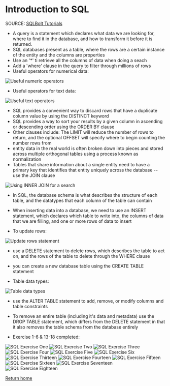 # Introduction to SQL

SOURCE: [SQLBolt Tutorials](https://sqlbolt.com/)

- A query is a statement which declares what data we are looking for, where to find it in the database, and how to transform it before it is returned.
- SQL databases present as a table, where the rows are a certain instance of the entity and the columns are properties
- Use an '*' ti retrieve all the columns of data when doing a seach
- Add a 'where' clause in the query to filter through millions of rows
- Useful operators for numerical data:

![Useful numeric operators](/reading-notes/img/sql-search-keywords.png)

- Useful operators for text data:

![Useful text operators](/reading-notes/img/sql-text-operators.png)

- SQL provides a convenient way to discard rows that have a duplicate column value by using the DISTINCT keyword
- SQL provides a way to sort your results by a given column in ascending or descending order using the ORDER BY clause
- Other clauses include: The LIMIT will reduce the number of rows to return, and the optional OFFSET will specify where to begin counting the number rows from
- entity data in the real world is often broken down into pieces and stored across multiple orthogonal tables using a process known as normalization
- Tables that share information about a single entity need to have a primary key that identifies that entity uniquely across the database -- use the JOIN clause

![Using INNER JOIN for a search](/reading-notes/img/search-with-inner-join.png)

- In SQL, the database schema is what describes the structure of each table, and the datatypes that each column of the table can contain

- When inserting data into a database, we need to use an INSERT statement, which declares which table to write into, the columns of data that we are filling, and one or more rows of data to insert

- To update rows:

![Update rows statement](/reading-notes/img/update-statement-sql.png)

- use a DELETE statement to delete rows, which describes the table to act on, and the rows of the table to delete through the WHERE clause
- you can create a new database table using the CREATE TABLE statement

- Table data types:

![Table data types](/reading-notes/img/sql-table-date-types.png)

- use the ALTER TABLE statement to add, remove, or modify columns and table constraints
- To remove an entire table (including it's data and metadata) use the DROP TABLE statement, which differs from the DELETE statement in that it also removes the table schema from the database entirely

- Exercise 1-6 & 13-18 completed:

![SQL Exercise One](/reading-notes/img/sql-one.png)
![SQL Exercise Two](/reading-notes/img/sql-two.png)
![SQL Exercise Three](/reading-notes/img/sql-three.png)
![SQL Exercise Four](/reading-notes/img/sql-four.png)
![SQL Exercise Five](/reading-notes/img/sql-five.png)
![SQL Exercise Six](/reading-notes/img/sql-six.png)
![SQL Exercise Thirteen](/reading-notes/img/sql-thirteen.png)
![SQL Exercise Fourteen](/reading-notes/img/sql-fourteen.png)
![SQL Exercise Fifteen](/reading-notes/img/sql-fifteen.png)
![SQL Exercise Sixteen](/reading-notes/img/sql-sixteen.png)
![SQL Exercise Seventeen](/reading-notes/img/sql-seventeen.png)
![SQL Exercise Eighteen](/reading-notes/img/sql-eighteen.png)

[Return home](https://khofstetter94.github.io/reading-notes/)
